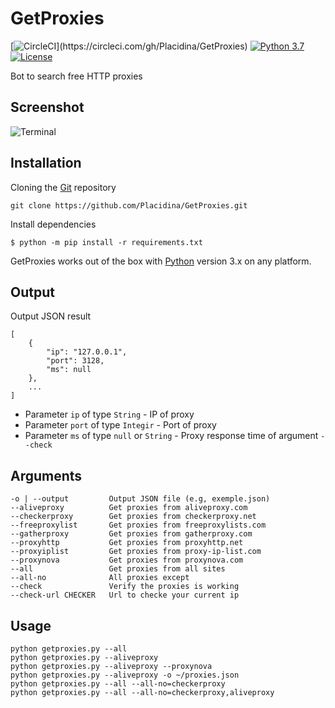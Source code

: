 # GetProxies

[![CircleCI](https://img.shields.io/circleci/project/github/Placidina/GetProxies.svg?style=popout-square")](https://circleci.com/gh/Placidina/GetProxies)
[![Python 3.7](https://img.shields.io/badge/python-3.7-yellow.svg)](https://www.python.org/)
[![License](https://img.shields.io/badge/license-GPLv3-red.svg)](https://github.com/Placidina/GetProxies/blob/master/LICENSE)

Bot to search free HTTP proxies

## Screenshot

![Terminal](https://i.imgur.com/znTV1Cg.png)

## Installation

Cloning the [Git](https://github.com/Placidina/GetProxies) repository
````
git clone https://github.com/Placidina/GetProxies.git
````

Install dependencies
```
$ python -m pip install -r requirements.txt
```

GetProxies works out of the box with [Python](http://www.python.org/download/) version 3.x on any platform.

## Output

Output JSON result
```
[
    {
        "ip": "127.0.0.1",
        "port": 3128,
        "ms": null
    },
    ...
]
```

* Parameter `ip` of type `String` - IP of proxy
* Parameter `port` of type `Integir` - Port of proxy
* Parameter `ms` of type `null` or `String` - Proxy response time of argument `--check`

## Arguments

```
-o | --output         Output JSON file (e.g, exemple.json)
--aliveproxy          Get proxies from aliveproxy.com
--checkerproxy        Get proxies from checkerproxy.net
--freeproxylist       Get proxies from freeproxylists.com
--gatherproxy         Get proxies from gatherproxy.com
--proxyhttp           Get proxies from proxyhttp.net
--proxyiplist         Get proxies from proxy-ip-list.com
--proxynova           Get proxies from proxynova.com
--all                 Get proxies from all sites
--all-no              All proxies except
--check               Verify the proxies is working
--check-url CHECKER   Url to checke your current ip
```

## Usage

```
python getproxies.py --all
python getproxies.py --aliveproxy
python getproxies.py --aliveproxy --proxynova
python getproxies.py --aliveproxy -o ~/proxies.json
python getproxies.py --all --all-no=checkerproxy
python getproxies.py --all --all-no=checkerproxy,aliveproxy
```